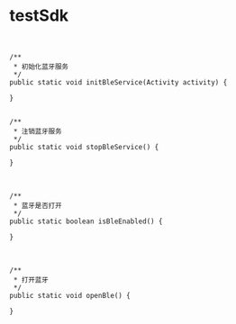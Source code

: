 # testSdk

&emsp;

    /**
     * 初始化蓝牙服务
     */
    public static void initBleService(Activity activity) {

    }


    /**
     * 注销蓝牙服务
     */
    public static void stopBleService() {

    }
&emsp;

    /**
     * 蓝牙是否打开
     */
    public static boolean isBleEnabled() {
        
    }
&emsp;

    /**
     * 打开蓝牙
     */
    public static void openBle() {

    }
